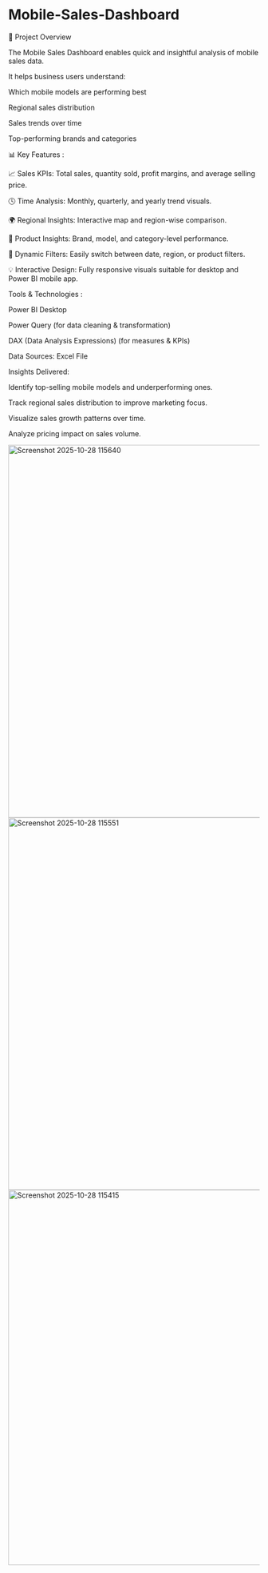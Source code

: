 # Mobile-Sales-Dashboard

🧩 Project Overview

The Mobile Sales Dashboard enables quick and insightful analysis of mobile sales data.

It helps business users understand:

Which mobile models are performing best

Regional sales distribution

Sales trends over time

Top-performing brands and categories

📊 Key Features :

📈 Sales KPIs: Total sales, quantity sold, profit margins, and average selling price.

🕓 Time Analysis: Monthly, quarterly, and yearly trend visuals.

🌍 Regional Insights: Interactive map and region-wise comparison.

📱 Product Insights: Brand, model, and category-level performance.

🧠 Dynamic Filters: Easily switch between date, region, or product filters.

💡 Interactive Design: Fully responsive visuals suitable for desktop and Power BI mobile app.


Tools & Technologies :

Power BI Desktop

Power Query (for data cleaning & transformation)

DAX (Data Analysis Expressions) (for measures & KPIs)

Data Sources: Excel File

Insights Delivered:


Identify top-selling mobile models and underperforming ones.

Track regional sales distribution to improve marketing focus.

Visualize sales growth patterns over time.

Analyze pricing impact on sales volume.

<img width="1260" height="745" alt="Screenshot 2025-10-28 115640" src="https://github.com/user-attachments/assets/b68a69dd-1fb2-4986-9eb9-760b3e17f0cf" />
<img width="1255" height="744" alt="Screenshot 2025-10-28 115551" src="https://github.com/user-attachments/assets/bc58a22f-7301-46ba-9fc2-3d057ae8d375" />
<img width="1252" height="750" alt="Screenshot 2025-10-28 115415" src="https://github.com/user-attachments/assets/fa5b2887-bb0f-4f0a-a16a-6d219f8e3a7f" />
